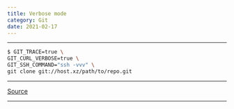 ```yaml
---
title: Verbose mode
category: Git
date: 2021-02-17
---
```


-----

```bash
$ GIT_TRACE=true \
GIT_CURL_VERBOSE=true \
GIT_SSH_COMMAND="ssh -vvv" \
git clone git://host.xz/path/to/repo.git
```

-----

[Source](https://www.shellhacks.com/ru/git-verbose-mode-debug-fatal-errors/)

-----
